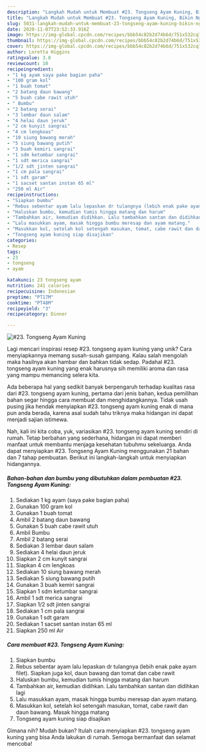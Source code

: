 ```yaml
---
description: "Langkah Mudah untuk Membuat #23. Tongseng Ayam Kuning, Bikin Ngiler"
title: "Langkah Mudah untuk Membuat #23. Tongseng Ayam Kuning, Bikin Ngiler"
slug: 5031-langkah-mudah-untuk-membuat-23-tongseng-ayam-kuning-bikin-ngiler
date: 2020-11-07T23:52:33.916Z
image: https://img-global.cpcdn.com/recipes/bbb54c82b2d74b6d/751x532cq70/23-tongseng-ayam-kuning-foto-resep-utama.jpg
thumbnail: https://img-global.cpcdn.com/recipes/bbb54c82b2d74b6d/751x532cq70/23-tongseng-ayam-kuning-foto-resep-utama.jpg
cover: https://img-global.cpcdn.com/recipes/bbb54c82b2d74b6d/751x532cq70/23-tongseng-ayam-kuning-foto-resep-utama.jpg
author: Loretta Higgins
ratingvalue: 3.8
reviewcount: 10
recipeingredient:
- "1 kg ayam saya pake bagian paha"
- "100 gram kol"
- "1 buah tomat"
- "2 batang daun bawang"
- "5 buah cabe rawit utuh"
- " Bumbu"
- "2 batang serai"
- "3 lembar daun salam"
- "4 helai daun jeruk"
- "2 cm kunyit sangrai"
- "4 cm lengkoas"
- "10 siung bawang merah"
- "5 siung bawang putih"
- "3 buah kemiri sangrai"
- "1 sdm ketumbar sangrai"
- "1 sdt merica sangrai"
- "1/2 sdt jinten sangrai"
- "1 cm pala sangrai"
- "1 sdt garam"
- "1 sacset santan instan 65 ml"
- "250 ml Air"
recipeinstructions:
- "Siapkan bumbu"
- "Rebus sebentar ayam lalu lepaskan dr tulangnya (lebih enak pake ayam filet). Siapkan juga kol, daun bawang dan tomat dan cabe rawit"
- "Haluskan bumbu, kemudian tumis hingga matang dan harum"
- "Tambahkan air, kemudian didihkan. Lalu tambahkan santan dan didihkan lagi"
- "Lalu masukkan ayam, masak hingga bumbu meresap dan ayam matang."
- "Masukkan kol, setelah kol setengah masukan, tomat, cabe rawit dan daun bawang. Masak hingga matang"
- "Tongseng ayam kuning siap disajikan"
categories:
- Resep
tags:
- 23
- tongseng
- ayam

katakunci: 23 tongseng ayam 
nutrition: 241 calories
recipecuisine: Indonesian
preptime: "PT17M"
cooktime: "PT48M"
recipeyield: "3"
recipecategory: Dinner

---
```



![#23. Tongseng Ayam Kuning](https://img-global.cpcdn.com/recipes/bbb54c82b2d74b6d/751x532cq70/23-tongseng-ayam-kuning-foto-resep-utama.jpg)

Lagi mencari inspirasi resep #23. tongseng ayam kuning yang unik? Cara menyiapkannya memang susah-susah gampang. Kalau salah mengolah maka hasilnya akan hambar dan bahkan tidak sedap. Padahal #23. tongseng ayam kuning yang enak harusnya sih memiliki aroma dan rasa yang mampu memancing selera kita.



Ada beberapa hal yang sedikit banyak berpengaruh terhadap kualitas rasa dari #23. tongseng ayam kuning, pertama dari jenis bahan, kedua pemilihan bahan segar hingga cara membuat dan menghidangkannya. Tidak usah pusing jika hendak menyiapkan #23. tongseng ayam kuning enak di mana pun anda berada, karena asal sudah tahu triknya maka hidangan ini dapat menjadi sajian istimewa.


Nah, kali ini kita coba, yuk, variasikan #23. tongseng ayam kuning sendiri di rumah. Tetap berbahan yang sederhana, hidangan ini dapat memberi manfaat untuk membantu menjaga kesehatan tubuhmu sekeluarga. Anda dapat menyiapkan #23. Tongseng Ayam Kuning menggunakan 21 bahan dan 7 tahap pembuatan. Berikut ini langkah-langkah untuk menyiapkan hidangannya.

<!--inarticleads1-->

##### Bahan-bahan dan bumbu yang dibutuhkan dalam pembuatan #23. Tongseng Ayam Kuning:

1. Sediakan 1 kg ayam (saya pake bagian paha)
1. Gunakan 100 gram kol
1. Gunakan 1 buah tomat
1. Ambil 2 batang daun bawang
1. Gunakan 5 buah cabe rawit utuh
1. Ambil  Bumbu
1. Ambil 2 batang serai
1. Sediakan 3 lembar daun salam
1. Sediakan 4 helai daun jeruk
1. Siapkan 2 cm kunyit sangrai
1. Siapkan 4 cm lengkoas
1. Sediakan 10 siung bawang merah
1. Sediakan 5 siung bawang putih
1. Gunakan 3 buah kemiri sangrai
1. Siapkan 1 sdm ketumbar sangrai
1. Ambil 1 sdt merica sangrai
1. Siapkan 1/2 sdt jinten sangrai
1. Sediakan 1 cm pala sangrai
1. Gunakan 1 sdt garam
1. Sediakan 1 sacset santan instan 65 ml
1. Siapkan 250 ml Air




<!--inarticleads2-->

##### Cara membuat #23. Tongseng Ayam Kuning:

1. Siapkan bumbu
1. Rebus sebentar ayam lalu lepaskan dr tulangnya (lebih enak pake ayam filet). Siapkan juga kol, daun bawang dan tomat dan cabe rawit
1. Haluskan bumbu, kemudian tumis hingga matang dan harum
1. Tambahkan air, kemudian didihkan. Lalu tambahkan santan dan didihkan lagi
1. Lalu masukkan ayam, masak hingga bumbu meresap dan ayam matang.
1. Masukkan kol, setelah kol setengah masukan, tomat, cabe rawit dan daun bawang. Masak hingga matang
1. Tongseng ayam kuning siap disajikan




Gimana nih? Mudah bukan? Itulah cara menyiapkan #23. tongseng ayam kuning yang bisa Anda lakukan di rumah. Semoga bermanfaat dan selamat mencoba!
